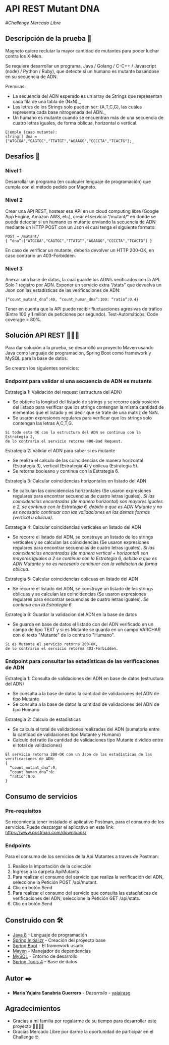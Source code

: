 # API REST Mutant DNA
#_Challenge Mercado Libre_

## Descripción de la prueba 🦸 

Magneto quiere reclutar la mayor cantidad de mutantes para poder luchar contra los X-Men.

Se requiere desarrollar un programa, Java / Golang / C-C++ / Javascript (node) / Python / Ruby), que detecte si un humano es mutante basándose en su secuencia de ADN.

Premisas:
- La secuencia del ADN esperado es un array de Strings que representan cada fila de una tabla de (NxN)._ 
- Las letras de los Strings solo pueden ser: (A,T,C,G), las cuales representa cada base nitrogenada del ADN._
- Un humano es mutante cuando se encuentran más de una secuencia de cuatro letras iguales, de forma oblicua, horizontal o vertical.
```
Ejemplo (caso mutante):
string[] dna = {"ATGCGA","CAGTGC","TTATGT","AGAAGG","CCCCTA","TCACTG"};_
```

## Desafíos 🚀

### Nivel 1 
Desarrollar un programa (en cualquier lenguaje de programación) que cumpla con el método pedido por Magneto.

### Nivel 2 
Crear una API REST, hostear esa API en un cloud computing libre (Google App Engine, Amazon AWS, etc), crear el servicio “/mutant/” en donde se pueda detectar si un humano es mutante enviando la secuencia de ADN mediante un HTTP POST con un Json el cual tenga el siguiente formato:
```
POST → /mutant/
{ “dna”:["ATGCGA","CAGTGC","TTATGT","AGAAGG","CCCCTA","TCACTG"] }
```
En caso de verificar un mutante, debería devolver un HTTP 200-OK, en caso contrario un 403-Forbidden.

### Nivel 3 
Anexar una base de datos, la cual guarde los ADN’s verificados con la API.
Solo 1 registro por ADN.
Exponer un servicio extra “/stats” que devuelva un Json con las estadísticas de las verificaciones de ADN: 
```
{“count_mutant_dna”:40, “count_human_dna”:100: “ratio”:0.4}
```
Tener en cuenta que la API puede recibir fluctuaciones agresivas de tráfico (Entre 100 y 1 millón de peticiones por segundo).
Test-Automáticos, Code coverage > 80%.

## Solución API REST 👩🏻‍💻

Para dar solución a la prueba, se desarrolló un proyecto Maven usando Java como lenguaje de programación, Spring Boot como framework y MySQL para la base de datos.

Se crearon los siguientes servicios:

### Endpoint para validar si una secuencia de ADN es mutante

Estrategia 1: Validación del request (estructura del ADN)

* Se obtiene la longitud del listado de strings y se recorre cada posición del listado para verificar que los strings contengan la misma cantidad de elementos que el listado y es decir que se trate de una matriz de NxN. 
* Se usaron expresiones regulares para verificar que los strings solo contengan las letras A,C,T,G.
```
Si todo esta OK con la estructura del ADN se continua con la Estrategia 2, 
de lo contrario el servicio retorna 400-Bad Request.
```
Estrategia 2: Validar el ADN para saber si es mutante
* Se realiza el calculo de las coincidencias de manera horizontal (Estrategia 3), vertical (Estrategia 4) y oblicua (Estrategia 5). 
* Se retorna booleano y continua con la Estrategia 6.

Estrategia 3: Calcular coincidencias horizontales en listado del ADN
* Se calculan las coincidencias horizontales (Se usaron expresiones regulares para encontrar secuencias de cuatro letras iguales). 
_Si las coincidencias encontradas (de manera horizontal) son mayores iguales a 2, se continua con la Estrategia 6, debido a que es ADN Mutante y no es necesario continuar con las validaciones en las demas formas (vertical u oblicua)._

Estrategia 4: Calcular coincidencias verticales en listado del ADN
* Se recorre el listado del ADN, se construye un listado de los strings verticales y se calculan las coincidencias (Se usaron expresiones regulares para encontrar secuencias de cuatro letras iguales). 
_Si las coincidencias encontradas (de manera vertical + horizontal) son mayores iguales a 2 se continua con la Estrategia 6, debido a que es ADN Mutante y no es necesario continuar con la validacion de forma oblicua._

Estrategia 5: Calcular coincidencias oblicuas en listado del ADN
* Se recorre el listado del ADN, se construye un listado de los strings oblicuas y se calculan las coincidencias (Se usaron expresiones regulares para encontrar secuencias de cuatro letras iguales). 
_Se continua con la Estrategia 6_

Estrategia 6: Guardar la validacion del ADN en la base de datos
* Se guarda en base de datos el listado con del ADN verificado en un campo de tipo TEXT y si es Mutante se guarda en un campo VARCHAR con el texto "Mutante" de lo contrario "Humano".
```
Si es Mutante el servicio retorna 200-OK,
de lo contrario el servicio retorna 403-Forbidden.
```

### Endpoint para consultar las estadísticas de las verificaciones de ADN

Estrategia 1: Consulta de validaciones del ADN en base de datos (estructura del ADN)

* Se consulta a la base de datos la cantidad de validaciones del ADN de tipo Mutante
* Se consulta a la base de datos la cantidad de validaciones del ADN de tipo Humano

Estrategia 2: Calculo de estadísticas

* Se calcula el total de validaciones realizadas del ADN (sumatoria entre la cantidad de validaciones tipo Mutante y Humano)
* Calculo del ratio (la cantidad de validaciones tipo Mutante dividido entre el total de validaciones)

```
El servicio retorna 200-OK con un Json de las estadísticas de las verificaciones de ADN:  
{
  “count_mutant_dna”:0, 
  “count_human_dna”:0: 
  “ratio”:0.0
}
```

## Consumo de servicios

### Pre-requisitos

Se recomienta tener instalado el aplicativo Postman, para el consumo de los servicios.
Puede descargar el aplicativo en este link: https://www.postman.com/downloads/

### Endpoints

Para el consumo de los servicios de la Api Mutantes a traves de Postman:
1. Realice la importación de la colección
2. Ingrese a la carpeta ApiMutants
4. Para realizar el consumo del servicio que realiza la verificación del ADN, seleccione la Petición POST /api/mutant.
5. Clic en botón Send
6. Para realizar el consumo del servicio que consulta las estadísticas de verificaciones del ADN, seleccione la Petición GET /api/stats.
7. Clic en botón Send

## Construido con 🛠️

* [Java 8](https://docs.oracle.com/javase/8/) - Lenguaje de programación
* [Spring Initializr](https://start.spring.io/) - Creación del proyecto base
* [Spring Boot](https://spring.io/projects/spring-boot) - El framework usado
* [Maven](https://maven.apache.org/) - Manejador de dependencias
* [MySQL](https://dev.mysql.com/downloads/mysql/) - Entorno de desarrollo
* [Spring Tools 4](https://spring.io/tools) - Base de datos

## Autor ✒️

* **Maria Yajaira Sanabria Guerrero** - *Desarrollo* - [yajairasg](https://github.com/yajairasg)


## Agradecimientos

* Gracias a mi familia por regalarme de su tiempo para desarrollar este proyecto 👨‍👩‍👧‍👦
* Gracias Mercado Libre por darme la oportunidad de participar en el Challenge 🤓.
